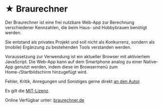 # ★ Braurechner
Der Braurechner ist eine frei nutzbare Web-App zur Berechnung verschiedener Kennzahlen, die beim Haus- und Hobbybrauen benötigt werden.

Sie entstand als privates Projekt und soll nicht als Konkurrenz, sondern als (mobile) Ergänzung zu bestehenden Tools verstanden werden.

Voraussetzung zur Verwendung ist ein aktueller Browser mit aktiviertem JavaScript.
Die Web-App kann auf dem Smartphone analog zu einer Native-App genutzt werden, indem diese im Browsermenü zum Home-/Startbildschirm hinzugefügt wird.

Fehler, Kritik, Anregungen und Sonstiges gerne direkt [an den Autor](http://thorsten-schleppi.de/).

Es gilt die [MIT-Lizenz](http://de.wikipedia.org/wiki/MIT-Lizenz).

Online Verfügbar unter: [braurechner.de](http://braurechner.de/)
